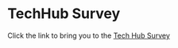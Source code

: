 # TechHub Survey
Click the link to bring you to the [Tech Hub Survey](https://techhubsurvey.github.io/Survey/indexTechhub.html)
